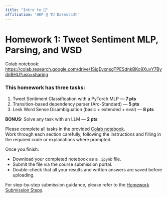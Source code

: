 ```yaml
---
title: "Intro to 🤖"
affiliation: 'UKP @ TU Darmstadt'
---
```



# Homework 1: Tweet Sentiment MLP, Parsing, and WSD

Colab notebook: https://colab.research.google.com/drive/1SigEyxnsgTPESdnkBKo9XuvY7BydnBHU?usp=sharing

### This homework has three tasks:
1) Tweet Sentiment Classification with a PyTorch MLP — **7 pts**
2) Transition-based dependency parser (Arc-Standard) — **5 pts**
3) Lesk Word Sense Disambiguation (basic + extended + eval) — **8 pts**

**BONUS:** Solve any task with an LLM — **2 pts**

Please complete all tasks in the provided [Colab notebook](https://colab.research.google.com/drive/1SigEyxnsgTPESdnkBKo9XuvY7BydnBHU?usp=sharing).  
Work through each section carefully, following the instructions and filling in the required code or explanations where prompted.

Once you finish:  
- Download your completed notebook as a `.ipynb` file.  
- Submit the file via the course submission portal.  
- Double-check that all your results and written answers are saved before uploading.

For step-by-step submission guidance, please refer to the [Homework Submission Steps](../homework_submit_steps).